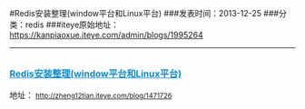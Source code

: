 #Redis安装整理(window平台和Linux平台)
###发表时间：2013-12-25
###分类：redis
###iteye原始地址：<a href="https://kanpiaoxue.iteye.com/admin/blogs/1995264" target="_blank">https://kanpiaoxue.iteye.com/admin/blogs/1995264</a>

---

<div class="iteye-blog-content-contain" style="font-size: 14px;"> 
 <h3 style="font-size: 16px; padding-top: 10px;"><a style="color: #108ac6; text-decoration: underline;" href="http://zheng12tian.iteye.com/blog/1471726">Redis安装整理(window平台和Linux平台)</a></h3> 
 <p>地址：&nbsp;<a style="font-size: 12px; line-height: 1.5;" href="http://zheng12tian.iteye.com/blog/1471726">http://zheng12tian.iteye.com/blog/1471726</a></p> 
</div>